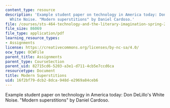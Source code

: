 ```yaml
---
content_type: resource
description: 'Example student paper on technology in America today: Don DeLillo''s
  White Noise. "Modern superstitions" by Daniel Cardoso.'
file: /courses/sts-464-technology-and-the-literary-imagination-spring-2008/16f2bf79dcb28dca948de2969a84ceb6_dcardoso_wk2.pdf
file_size: 86069
file_type: application/pdf
learning_resource_types:
- Assignments
license: https://creativecommons.org/licenses/by-nc-sa/4.0/
ocw_type: OCWFile
parent_title: Assignments
parent_type: CourseSection
parent_uid: 82715cd6-5203-a3e1-d711-4cb5e7ccd6ca
resourcetype: Document
title: Modern Superstitions
uid: 16f2bf79-dcb2-8dca-948d-e2969a84ceb6
---
```

Example student paper on technology in America today: Don DeLillo's White Noise. "Modern superstitions" by Daniel Cardoso.